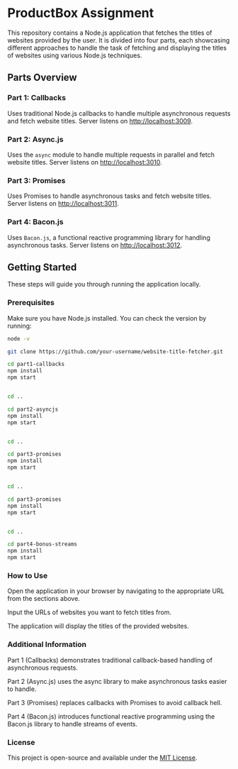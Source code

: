 # ProductBox Assignment

This repository contains a Node.js application that fetches the titles of websites provided by the user. It is divided
into four parts, each showcasing different approaches to handle the task of fetching and displaying the titles of
websites using various Node.js techniques.

## Parts Overview

### Part 1: Callbacks

Uses traditional Node.js callbacks to handle multiple asynchronous requests and fetch website titles. Server listens
on [http://localhost:3009](http://localhost:3009).

### Part 2: Async.js

Uses the `async` module to handle multiple requests in parallel and fetch website titles. Server listens
on [http://localhost:3010](http://localhost:3010).

### Part 3: Promises

Uses Promises to handle asynchronous tasks and fetch website titles. Server listens
on [http://localhost:3011](http://localhost:3011).

### Part 4: Bacon.js

Uses `Bacon.js`, a functional reactive programming library for handling asynchronous tasks. Server listens
on [http://localhost:3012](http://localhost:3012).

## Getting Started

These steps will guide you through running the application locally.

### Prerequisites

Make sure you have Node.js installed. You can check the version by running:

```bash
node -v

git clone https://github.com/your-username/website-title-fetcher.git

cd part1-callbacks
npm install
npm start


cd ..

cd part2-asyncjs
npm install
npm start


cd ..

cd part3-promises
npm install
npm start


cd ..

cd part3-promises
npm install
npm start


cd ..

cd part4-bonus-streams
npm install
npm start
```

### How to Use

Open the application in your browser by navigating to the appropriate URL from the sections above.

Input the URLs of websites you want to fetch titles from.


The application will display the titles of the provided websites.


### Additional Information

Part 1 (Callbacks) demonstrates traditional callback-based handling of asynchronous requests.

Part 2 (Async.js) uses the async library to make asynchronous tasks easier to handle.

Part 3 (Promises) replaces callbacks with Promises to avoid callback hell.

Part 4 (Bacon.js) introduces functional reactive programming using the Bacon.js library to handle streams of events.

### License

This project is open-source and available under the [MIT License](LICENSE).